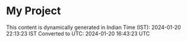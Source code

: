 # My Project

This content is dynamically generated in Indian Time (IST): 2024-01-20 22:13:23 IST
Converted to UTC: 2024-01-20 16:43:23 UTC
